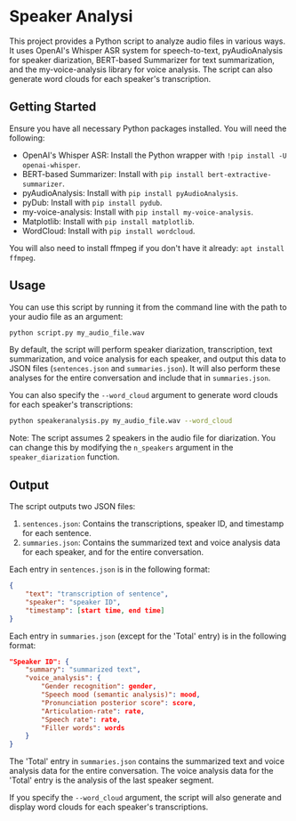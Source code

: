 # Speaker Analysi

This project provides a Python script to analyze audio files in various ways. It uses OpenAI's Whisper ASR system for speech-to-text, pyAudioAnalysis for speaker diarization, BERT-based Summarizer for text summarization, and the my-voice-analysis library for voice analysis. The script can also generate word clouds for each speaker's transcription.

## Getting Started

Ensure you have all necessary Python packages installed. You will need the following:

- OpenAI's Whisper ASR: Install the Python wrapper with `!pip install -U openai-whisper`.
- BERT-based Summarizer: Install with `pip install bert-extractive-summarizer`.
- pyAudioAnalysis: Install with `pip install pyAudioAnalysis`.
- pyDub: Install with `pip install pydub`.
- my-voice-analysis: Install with `pip install my-voice-analysis`.
- Matplotlib: Install with `pip install matplotlib`.
- WordCloud: Install with `pip install wordcloud`.

You will also need to install ffmpeg if you don't have it already: `apt install ffmpeg`.

## Usage

You can use this script by running it from the command line with the path to your audio file as an argument:

```bash
python script.py my_audio_file.wav
```

By default, the script will perform speaker diarization, transcription, text summarization, and voice analysis for each speaker, and output this data to JSON files (`sentences.json` and `summaries.json`). It will also perform these analyses for the entire conversation and include that in `summaries.json`.

You can also specify the `--word_cloud` argument to generate word clouds for each speaker's transcriptions:

```bash
python speakeranalysis.py my_audio_file.wav --word_cloud
```

Note: The script assumes 2 speakers in the audio file for diarization. You can change this by modifying the `n_speakers` argument in the `speaker_diarization` function.

## Output

The script outputs two JSON files:

1. `sentences.json`: Contains the transcriptions, speaker ID, and timestamp for each sentence.
2. `summaries.json`: Contains the summarized text and voice analysis data for each speaker, and for the entire conversation.

Each entry in `sentences.json` is in the following format:

```json
{
    "text": "transcription of sentence",
    "speaker": "speaker ID",
    "timestamp": [start time, end time]
}
```

Each entry in `summaries.json` (except for the 'Total' entry) is in the following format:

```json
"Speaker ID": {
    "summary": "summarized text",
    "voice_analysis": {
        "Gender recognition": gender,
        "Speech mood (semantic analysis)": mood,
        "Pronunciation posterior score": score,
        "Articulation-rate": rate,
        "Speech rate": rate,
        "Filler words": words
    }
}
```

The 'Total' entry in `summaries.json` contains the summarized text and voice analysis data for the entire conversation. The voice analysis data for the 'Total' entry is the analysis of the last speaker segment.

If you specify the `--word_cloud` argument, the script will also generate and display word clouds for each speaker's transcriptions.
